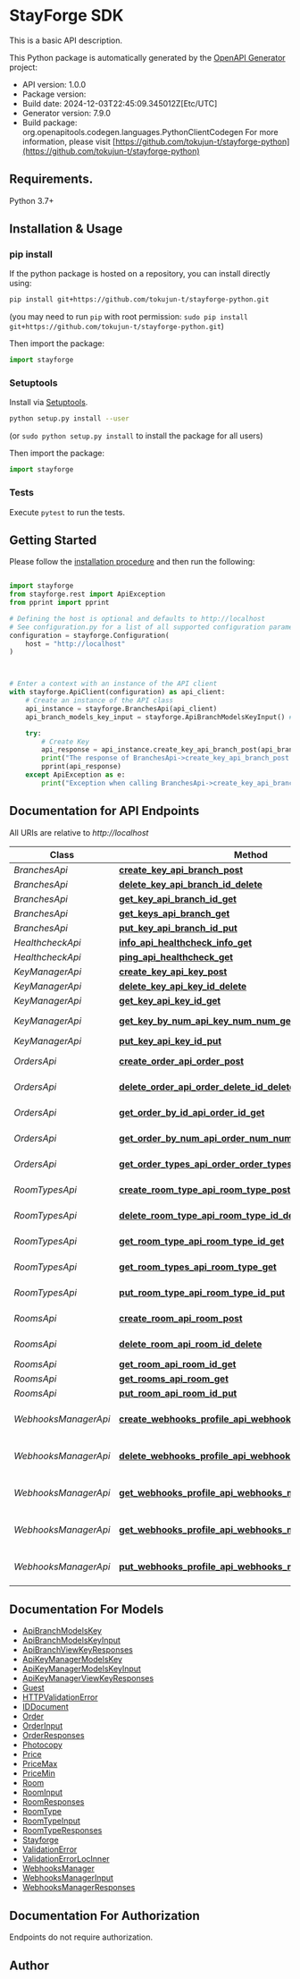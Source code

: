 # StayForge SDK
This is a basic API description.

This Python package is automatically generated by the [OpenAPI Generator](https://openapi-generator.tech) project:

- API version: 1.0.0
- Package version: 
- Build date: 2024-12-03T22:45:09.345012Z[Etc/UTC]
- Generator version: 7.9.0
- Build package: org.openapitools.codegen.languages.PythonClientCodegen
For more information, please visit [https://github.com/tokujun-t/stayforge-python](https://github.com/tokujun-t/stayforge-python)

## Requirements.

Python 3.7+

## Installation & Usage
### pip install

If the python package is hosted on a repository, you can install directly using:

```sh
pip install git+https://github.com/tokujun-t/stayforge-python.git
```
(you may need to run `pip` with root permission: `sudo pip install git+https://github.com/tokujun-t/stayforge-python.git`)

Then import the package:
```python
import stayforge
```

### Setuptools

Install via [Setuptools](http://pypi.python.org/pypi/setuptools).

```sh
python setup.py install --user
```
(or `sudo python setup.py install` to install the package for all users)

Then import the package:
```python
import stayforge
```

### Tests

Execute `pytest` to run the tests.

## Getting Started

Please follow the [installation procedure](#installation--usage) and then run the following:

```python

import stayforge
from stayforge.rest import ApiException
from pprint import pprint

# Defining the host is optional and defaults to http://localhost
# See configuration.py for a list of all supported configuration parameters.
configuration = stayforge.Configuration(
    host = "http://localhost"
)



# Enter a context with an instance of the API client
with stayforge.ApiClient(configuration) as api_client:
    # Create an instance of the API class
    api_instance = stayforge.BranchesApi(api_client)
    api_branch_models_key_input = stayforge.ApiBranchModelsKeyInput() # ApiBranchModelsKeyInput | 

    try:
        # Create Key
        api_response = api_instance.create_key_api_branch_post(api_branch_models_key_input)
        print("The response of BranchesApi->create_key_api_branch_post:\n")
        pprint(api_response)
    except ApiException as e:
        print("Exception when calling BranchesApi->create_key_api_branch_post: %s\n" % e)

```

## Documentation for API Endpoints

All URIs are relative to *http://localhost*

Class | Method | HTTP request | Description
------------ | ------------- | ------------- | -------------
*BranchesApi* | [**create_key_api_branch_post**](docs/BranchesApi.md#create_key_api_branch_post) | **POST** /api/branch/ | Create Key
*BranchesApi* | [**delete_key_api_branch_id_delete**](docs/BranchesApi.md#delete_key_api_branch_id_delete) | **DELETE** /api/branch/&lt;id&gt; | Delete Key
*BranchesApi* | [**get_key_api_branch_id_get**](docs/BranchesApi.md#get_key_api_branch_id_get) | **GET** /api/branch/&lt;id&gt; | Get Key
*BranchesApi* | [**get_keys_api_branch_get**](docs/BranchesApi.md#get_keys_api_branch_get) | **GET** /api/branch/ | Get Keys
*BranchesApi* | [**put_key_api_branch_id_put**](docs/BranchesApi.md#put_key_api_branch_id_put) | **PUT** /api/branch/&lt;id&gt; | Put Key
*HealthcheckApi* | [**info_api_healthcheck_info_get**](docs/HealthcheckApi.md#info_api_healthcheck_info_get) | **GET** /api/healthcheck/info | Info
*HealthcheckApi* | [**ping_api_healthcheck_get**](docs/HealthcheckApi.md#ping_api_healthcheck_get) | **GET** /api/healthcheck/ | Ping
*KeyManagerApi* | [**create_key_api_key_post**](docs/KeyManagerApi.md#create_key_api_key_post) | **POST** /api/key/ | Create Key
*KeyManagerApi* | [**delete_key_api_key_id_delete**](docs/KeyManagerApi.md#delete_key_api_key_id_delete) | **DELETE** /api/key/&lt;id&gt; | Delete Key
*KeyManagerApi* | [**get_key_api_key_id_get**](docs/KeyManagerApi.md#get_key_api_key_id_get) | **GET** /api/key/&lt;id&gt; | Get Key
*KeyManagerApi* | [**get_key_by_num_api_key_num_num_get**](docs/KeyManagerApi.md#get_key_by_num_api_key_num_num_get) | **GET** /api/key/num/&lt;num&gt; | Get Key By Num
*KeyManagerApi* | [**put_key_api_key_id_put**](docs/KeyManagerApi.md#put_key_api_key_id_put) | **PUT** /api/key/&lt;id&gt; | Put Key
*OrdersApi* | [**create_order_api_order_post**](docs/OrdersApi.md#create_order_api_order_post) | **POST** /api/order/ | Create Order
*OrdersApi* | [**delete_order_api_order_delete_id_delete**](docs/OrdersApi.md#delete_order_api_order_delete_id_delete) | **DELETE** /api/order/_delete/&lt;id&gt; | Delete Order
*OrdersApi* | [**get_order_by_id_api_order_id_get**](docs/OrdersApi.md#get_order_by_id_api_order_id_get) | **GET** /api/order/&lt;id&gt; | Get Order By Id
*OrdersApi* | [**get_order_by_num_api_order_num_num_get**](docs/OrdersApi.md#get_order_by_num_api_order_num_num_get) | **GET** /api/order/num/&lt;num&gt; | Get Order By Num
*OrdersApi* | [**get_order_types_api_order_order_types_get**](docs/OrdersApi.md#get_order_types_api_order_order_types_get) | **GET** /api/order/order_types | Get Order Types
*RoomTypesApi* | [**create_room_type_api_room_type_post**](docs/RoomTypesApi.md#create_room_type_api_room_type_post) | **POST** /api/room_type/ | Create Room Type
*RoomTypesApi* | [**delete_room_type_api_room_type_id_delete**](docs/RoomTypesApi.md#delete_room_type_api_room_type_id_delete) | **DELETE** /api/room_type/&lt;id&gt; | Delete Room Type
*RoomTypesApi* | [**get_room_type_api_room_type_id_get**](docs/RoomTypesApi.md#get_room_type_api_room_type_id_get) | **GET** /api/room_type/&lt;id&gt; | Get Room Type
*RoomTypesApi* | [**get_room_types_api_room_type_get**](docs/RoomTypesApi.md#get_room_types_api_room_type_get) | **GET** /api/room_type/ | Get Room Types
*RoomTypesApi* | [**put_room_type_api_room_type_id_put**](docs/RoomTypesApi.md#put_room_type_api_room_type_id_put) | **PUT** /api/room_type/&lt;id&gt; | Put Room Type
*RoomsApi* | [**create_room_api_room_post**](docs/RoomsApi.md#create_room_api_room_post) | **POST** /api/room/ | Create Room
*RoomsApi* | [**delete_room_api_room_id_delete**](docs/RoomsApi.md#delete_room_api_room_id_delete) | **DELETE** /api/room/&lt;id&gt; | Delete Room
*RoomsApi* | [**get_room_api_room_id_get**](docs/RoomsApi.md#get_room_api_room_id_get) | **GET** /api/room/&lt;id&gt; | Get Room
*RoomsApi* | [**get_rooms_api_room_get**](docs/RoomsApi.md#get_rooms_api_room_get) | **GET** /api/room/ | Get Rooms
*RoomsApi* | [**put_room_api_room_id_put**](docs/RoomsApi.md#put_room_api_room_id_put) | **PUT** /api/room/&lt;id&gt; | Put Room
*WebhooksManagerApi* | [**create_webhooks_profile_api_webhooks_manager_post**](docs/WebhooksManagerApi.md#create_webhooks_profile_api_webhooks_manager_post) | **POST** /api/webhooks_manager/ | Create Webhooks Profile
*WebhooksManagerApi* | [**delete_webhooks_profile_api_webhooks_manager_id_delete**](docs/WebhooksManagerApi.md#delete_webhooks_profile_api_webhooks_manager_id_delete) | **DELETE** /api/webhooks_manager/&lt;id&gt; | Delete Webhooks Profile
*WebhooksManagerApi* | [**get_webhooks_profile_api_webhooks_manager_get**](docs/WebhooksManagerApi.md#get_webhooks_profile_api_webhooks_manager_get) | **GET** /api/webhooks_manager/ | Get Webhooks Profile
*WebhooksManagerApi* | [**get_webhooks_profile_api_webhooks_manager_id_get**](docs/WebhooksManagerApi.md#get_webhooks_profile_api_webhooks_manager_id_get) | **GET** /api/webhooks_manager/&lt;id&gt; | Get Webhooks Profile
*WebhooksManagerApi* | [**put_webhooks_profile_api_webhooks_manager_id_put**](docs/WebhooksManagerApi.md#put_webhooks_profile_api_webhooks_manager_id_put) | **PUT** /api/webhooks_manager/&lt;id&gt; | Put Webhooks Profile


## Documentation For Models

 - [ApiBranchModelsKey](docs/ApiBranchModelsKey.md)
 - [ApiBranchModelsKeyInput](docs/ApiBranchModelsKeyInput.md)
 - [ApiBranchViewKeyResponses](docs/ApiBranchViewKeyResponses.md)
 - [ApiKeyManagerModelsKey](docs/ApiKeyManagerModelsKey.md)
 - [ApiKeyManagerModelsKeyInput](docs/ApiKeyManagerModelsKeyInput.md)
 - [ApiKeyManagerViewKeyResponses](docs/ApiKeyManagerViewKeyResponses.md)
 - [Guest](docs/Guest.md)
 - [HTTPValidationError](docs/HTTPValidationError.md)
 - [IDDocument](docs/IDDocument.md)
 - [Order](docs/Order.md)
 - [OrderInput](docs/OrderInput.md)
 - [OrderResponses](docs/OrderResponses.md)
 - [Photocopy](docs/Photocopy.md)
 - [Price](docs/Price.md)
 - [PriceMax](docs/PriceMax.md)
 - [PriceMin](docs/PriceMin.md)
 - [Room](docs/Room.md)
 - [RoomInput](docs/RoomInput.md)
 - [RoomResponses](docs/RoomResponses.md)
 - [RoomType](docs/RoomType.md)
 - [RoomTypeInput](docs/RoomTypeInput.md)
 - [RoomTypeResponses](docs/RoomTypeResponses.md)
 - [Stayforge](docs/Stayforge.md)
 - [ValidationError](docs/ValidationError.md)
 - [ValidationErrorLocInner](docs/ValidationErrorLocInner.md)
 - [WebhooksManager](docs/WebhooksManager.md)
 - [WebhooksManagerInput](docs/WebhooksManagerInput.md)
 - [WebhooksManagerResponses](docs/WebhooksManagerResponses.md)


<a id="documentation-for-authorization"></a>
## Documentation For Authorization

Endpoints do not require authorization.


## Author




